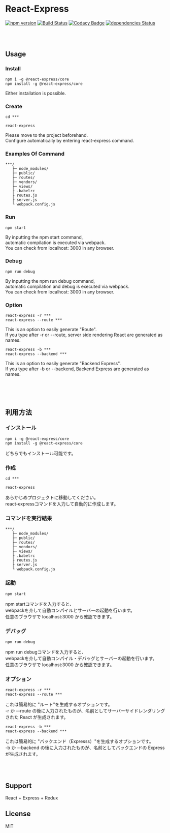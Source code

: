 # React-Express  
[![npm version](https://badge.fury.io/js/%40react-express%2Fcore.svg)](https://badge.fury.io/js/%40react-express%2Fcore) [![Build Status](https://travis-ci.org/tamalion-org/react-express.svg?branch=master)](https://travis-ci.org/tamalion-org/react-express) [![Codacy Badge](https://api.codacy.com/project/badge/Grade/05848b1fed8a4b6b825346151a9a7899)](https://www.codacy.com/app/tamalion-org/react-express?utm_source=github.com&amp;utm_medium=referral&amp;utm_content=tamalion-org/react-express&amp;utm_campaign=Badge_Grade) [![dependencies Status](https://david-dm.org/tamalion-org/react-express/status.svg)](https://david-dm.org/tamalion-org/react-express)  

<br>
<br>

## Usage
### Install
```
npm i -g @react-express/core
npm install -g @react-express/core
```
Either installation is possible.

### Create
```
cd ***

react-express
```
Please move to the project beforehand.  
Configure automatically by entering react-express command.

### Examples Of Command
```
***/
   ├─ node_modules/
   ├─ public/
   ├─ routes/
   ├─ vendors/
   ├─ views/
   ├ .babelrc
   ├ routes.js
   ├ server.js
   └ webpack.config.js

```

### Run
```
npm start
```
By inputting the npm start command,  
automatic compilation is executed via webpack.  
You can check from localhost: 3000 in any browser.

### Debug
```
npm run debug
```
By inputting the npm run debug command,  
automatic compilation and debug is executed via webpack.  
You can check from localhost: 3000 in any browser.

### Option
```
react-express -r ***
react-express --route ***
```
This is an option to easily generate "Route".  
If you type after -r or --route, server side rendering React are generated as names.
```
react-express -b ***
react-express --backend ***
```
This is an option to easily generate "Backend Express".  
If you type after -b or --backend, Backend Express are generated as names.

<br>
<br>
<br>

## 利用方法
### インストール
```
npm i -g @react-express/core
npm install -g @react-express/core
```
どちらでもインストール可能です。

### 作成
```
cd ***

react-express
```
あらかじめプロジェクトに移動してください。  
react-expressコマンドを入力して自動的に作成します。

### コマンドを実行結果
```
***/
   ├─ node_modules/
   ├─ public/
   ├─ routes/
   ├─ vendors/
   ├─ views/
   ├ .babelrc
   ├ routes.js
   ├ server.js
   └ webpack.config.js

```

### 起動
```
npm start
```
npm startコマンドを入力すると、  
webpackを介して自動コンパイルとサーバーの起動を行います。  
任意のブラウザで localhost:3000 から確認できます。

### デバッグ
```
npm run debug
```
npm run debugコマンドを入力すると、  
webpackを介して自動コンパイル・デバッグとサーバーの起動を行います。  
任意のブラウザで localhost:3000 から確認できます。

### オプション
```
react-express -r ***
react-express --route ***
```
これは簡易的に "ルート"を生成するオプションです。  
-r か --route の後に入力されたものが、名前としてサーバーサイドレンダリングされた React が生成されます。
```
react-express -b ***
react-express --backend ***
```
これは簡易的に "バックエンド（Expresss）"を生成するオプションです。  
-b か --backend の後に入力されたものが、名前としてバックエンドの Express が生成されます。

<br>
<br>

##  Support
  
React + Express + Redux

## License
MIT

